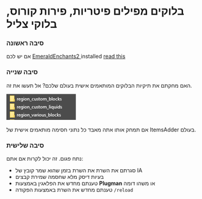 # בלוקים מפילים פיטריות, פירות קורוס, בלוקי צליל

### סיבה ראשונה

אם יש לכם [EmeraldEnchants2 ](https://github.com/TheBusyBiscuit/EmeraldEnchants2)installed [read this](https://github.com/LoneDev6/ItemsAdder/issues/123)

### סיבה שנייה

האם מחקתם את תיקיות הבלוקים המותאמים אישית בעולם שלכם? אל תעשו את זה.

![](<../../.gitbook/assets/immagine (98).png>)

אם תמחק אותו אתה מאבד כל נתוני חסימה מותאמים אישית של ItemsAdder בעולם.

### סיבה שלישית

נתח פגום. זה יכול לקרות אם אתם:

* סגרתם את השרת את השרת בזמן שהוא שמר קובץ של IA
* בעיות דיסק מלא שחסמה שמירת קבצים
* טענתם מחדש את הפלאגין באמצעות **Plugman** או משהו דומה
* טענתם מחדש את השרת באמצעות הפקודה `/reload`
